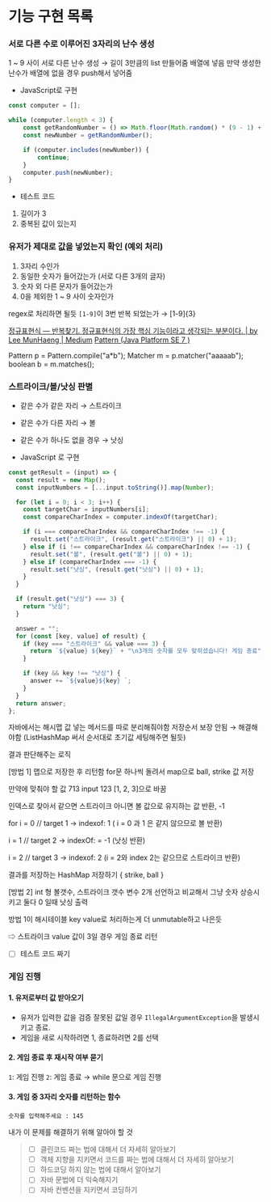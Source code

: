 # 기능 구현 목록

### 서로 다른 수로 이루어진 3자리의 난수 생성
1 ~ 9 사이 서로 다른 난수 생성 → 길이 3만큼의 list 만들어줌
배열에 넣음 만약 생성한 난수가 배열에 없을 경우 push해서 넣어줌


- JavaScript로 구현
```js
const computer = [];

while (computer.length < 3) {
    const getRandomNumber = () => Math.floor(Math.random() * (9 - 1) + 1);
    const newNumber = getRandomNumber();

    if (computer.includes(newNumber)) {
        continue;
    }
    computer.push(newNumber);
}

```

- 테스트 코드
1. 길이가 3
2. 중복된 값이 있는지


### 유저가 제대로 값을 넣었는지 확인 (예외 처리)
1. 3자리 수인가
2. 동일한 숫자가 들어갔는가 (서로 다른 3개의 글자)
3. 숫자 외 다른 문자가 들어갔는가
4. 0을 제외한 1 ~ 9 사이 숫자인가

regex로 처리하면 될듯
`[1-9]`이 3번 반복 되었는가 → [1-9]{3}


[정규표현식 — 반복찾기. 정규표현식의 가장 핵심 기능이라고 생각되는 부분이다. | by Lee MunHaeng | Medium](https://medium.com/@iamreadytocommit/%EC%A0%95%EA%B7%9C%ED%91%9C%ED%98%84%EC%8B%9D-%EB%B0%98%EB%B3%B5%EC%B0%BE%EA%B8%B0-106dcd92f8e8)
[Pattern (Java Platform SE 7 )](https://docs.oracle.com/javase/7/docs/api/java/util/regex/Pattern.html)

Pattern p = Pattern.compile("a*b");
Matcher m = p.matcher("aaaaab");
boolean b = m.matches();



### 스트라이크/볼/낫싱 판별
- 같은 수가 같은 자리 → 스트라이크
- 같은 수가 다른 자리 → 볼
- 같은 수가 하나도 없을 경우 → 낫싱




- JavaScript 로 구현
```js
const getResult = (input) => {
  const result = new Map();
  const inputNumbers = [...input.toString()].map(Number);

  for (let i = 0; i < 3; i++) {
    const targetChar = inputNumbers[i];
    const compareCharIndex = computer.indexOf(targetChar);

    if (i === compareCharIndex && compareCharIndex !== -1) {
      result.set("스트라이크", (result.get("스트라이크") || 0) + 1);
    } else if (i !== compareCharIndex && compareCharIndex !== -1) {
      result.set("볼", (result.get("볼") || 0) + 1);
    } else if (compareCharIndex === -1) {
      result.set("낫싱", (result.get("낫싱") || 0) + 1);
    }
  }

  if (result.get("낫싱") === 3) {
    return "낫싱";
  }

  answer = "";
  for (const [key, value] of result) {
    if (key === "스트라이크" && value === 3) {
      return `${value} ${key}` + "\n3개의 숫자를 모두 맞히셨습니다! 게임 종료";
    }

    if (key && key !== "낫싱") {
      answer += `${value}${key} `;
    }
  }
  return answer;
};
```

자바에서는 해시맵 값 넣는 메서드를 따로 분리해줘야함
저장순서 보장 안됨 → 해결해야함 (ListHashMap 써서 순서대로 초기값 세팅해주면 될듯)




결과 판단해주는 로직


[방법 1]
맵으로 저장한 후 리턴함
for문 하나씩 돌려서
map으로 ball, strike 값 저장

만약에 맞춰야 할 값 713
input 123
[1, 2, 3]으로 바꿈

인덱스로 찾아서 같으면 스트라이크 아니면 볼 값으로 유지하는 값 반환, -1

for i = 0 // target 1
→ indexof: 1  ( i = 0 과 1 은 같지 않으므로 볼 반환)

i = 1 // target 2
→ indexOf: = -1 (낫싱 반환)

i = 2 // target 3
→ indexof: 2 (i = 2와 index 2는 같으므로 스트라이크 반환)

결과를 저장하는 HashMap 저장하기
{ strike, ball }



[방법 2]
int 형 볼갯수, 스트라이크 갯수 변수 2개 선언하고
비교해서 그냥 숫자 상승시키고
둘다 0 일때 낫싱 출력

방법 1이 해시테이블 key value로 처리하는게 더 unmutable하고 나은듯


⇨ 스트라이크 value 값이 3일 경우 게임 종료 리턴

- [ ] 테스트 코드 짜기







### 게임 진행
#### 1. 유저로부터 값 받아오기
- 유저가 입력한 값을 검증
  잘못된 값일 경우 `IllegalArgumentException`을 발생시키고 종료.
- 게임을 새로 시작하려면 1, 종료하려면 2를 선택

#### 2. 게임 종료 후 재시작 여부 묻기
`1`: 게임 진행 `2`: 게임 종료 → while 문으로 게임 진행

#### 3. 게임 중 3자리 숫자를 리턴하는 함수
```
숫자를 입력해주세요 : 145
```







내가 이 문제를 해결하기 위해 알아야 할 것
> - [ ] 클린코드 짜는 법에 대해서 더 자세히 알아보기
> - [ ] 객체 지향을 지키면서 코드를 짜는 법에 대해서 더 자세히 알아보기
> - [ ] 하드코딩 하지 않는 법에 대해서 알아보기
> - [ ] 자바 문법에 더 익숙해지기
> - [ ] 자바 컨벤션을 지키면서 코딩하기